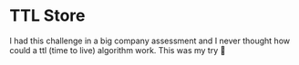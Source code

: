 # TTL Store

I had this challenge in a big company assessment and I never thought how could a ttl (time to live) algorithm work. This was my try 🙂
